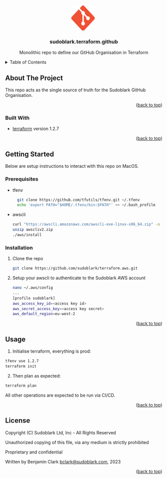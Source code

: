 <!-- PROJECT LOGO -->
<br />
<div align="center">
  <a href="https://github.com/sudoblark/sudoblark.terraform.github">
    <img src="docs/logo.png" alt="Logo" width="80" height="80">
  </a>

<h3 align="center">sudoblark.terraform.github</h3>

  <p align="center">
    Monolithic repo to define our GitHub Organisation in Terraform
  </p>
</div>



<!-- TABLE OF CONTENTS -->
<details>
  <summary>Table of Contents</summary>
  <ol>
    <li>
      <a href="#about-the-project">About The Project</a>
      <ul>
        <li><a href="#built-with">Built With</a></li>
      </ul>
    </li>
    <li>
      <a href="#getting-started">Getting Started</a>
      <ul>
        <li><a href="#prerequisites">Prerequisites</a></li>
        <li><a href="#installation">Installation</a></li>
      </ul>
    </li>
    <li><a href="#usage">Usage</a></li>
    <li><a href="#license">License</a></li>
  </ol>
</details>



<!-- ABOUT THE PROJECT -->
## About The Project
This repo acts as the single source of truth for the Sudoblark GitHub Organisation.

<p align="right">(<a href="#readme-top">back to top</a>)</p>



### Built With

* [terraform](https://www.terraform.io) version 1.2.7

<p align="right">(<a href="#readme-top">back to top</a>)</p>



<!-- GETTING STARTED -->
## Getting Started

Below are setup instructions to interact with this repo on MacOS.

### Prerequisites

* tfenv
  ```sh
    git clone https://github.com/tfutils/tfenv.git ~/.tfenv
    echo 'export PATH="$HOME/.tfenv/bin:$PATH"' >> ~/.bash_profile
  ```
* awscli
    ```sh
    curl "https://awscli.amazonaws.com/awscli-exe-linux-x86_64.zip" -o "awscliv2.zip"
    unzip awscliv2.zip
    ./aws/install
    ```

### Installation

1. Clone the repo
   ```sh
   git clone https://github.com/sudoblark/terraform.aws.git
   ```
2. Setup your awscli to authenticate to the Sudoblark AWS account
    ```sh
   nano ~/.aws/config
   ...
   [profile sudoblark]
    aws_access_key_id=<access key id>
    aws_secret_access_key=<access key secret>
    aws_default_region=eu-west-2
   ```

<p align="right">(<a href="#readme-top">back to top</a>)</p>


<!-- USAGE EXAMPLES -->
## Usage

1. Initialise terraform, everything is prod:
```sh
tfenv use 1.2.7
terraform init
```
2. Then plan as expected:
```sh
terraform plan
```

All other operations are expected to be run via CI/CD.

<p align="right">(<a href="#readme-top">back to top</a>)</p>


<!-- LICENSE -->
## License

Copyright (C) Sudoblark Ltd, Inc - All Rights Reserved

Unauthorized copying of this file, via any medium is strictly prohibited

Proprietary and confidential

Written by Benjamin Clark <bclark@sudoblark.com>, 2023

<p align="right">(<a href="#readme-top">back to top</a>)</p>